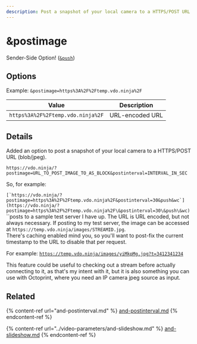 ```yaml
---
description: Post a snapshot of your local camera to a HTTPS/POST URL
---
```


# \&postimage

Sender-Side Option! ([`&push`](../../source-settings/push.md))

## Options

Example: `&postimage=https%3A%2F%2Ftemp.vdo.ninja%2F`

| Value                             | Description     |
| --------------------------------- | --------------- |
| `https%3A%2F%2Ftemp.vdo.ninja%2F` | URL-encoded URL |

## Details

Added an option to post a snapshot of your local camera to a HTTPS/POST URL (blob/jpeg).

`https://vdo.ninja/?postimage=URL_TO_POST_IMAGE_TO_AS_BLOCK&postinterval=INTERVAL_IN_SEC`

So, for example:

``[`https://vdo.ninja/?postimage=https%3A%2F%2Ftemp.vdo.ninja%2F&postinterval=30&push&wc`](https://vdo.ninja/?postimage=https%3A%2F%2Ftemp.vdo.ninja%2F\&postinterval=30\&push\&wc)``\
``posts to a sample test server I have up. The URL is URL encoded, but not always necessary. If posting to my test server, the image can be accessed at `https://temp.vdo.ninja/images/STREAMID.jpg`.\
There's caching enabled mind you, so you'll want to post-fix the current timestamp to the URL to disable that per request.

For example: [`https://temp.vdo.ninja/images/yiMkpMg.jpg?t=3412341234`](https://temp.vdo.ninja/images/yiMkpMg.jpg?t=3412341234)&#x20;

This feature could be useful to checking out a stream before actually connecting to it, as that's my intent with it, but it is also something you can use with Octoprint, where you need an IP camera jpeg source as input.

## Related

{% content-ref url="and-postinterval.md" %}
[and-postinterval.md](and-postinterval.md)
{% endcontent-ref %}

{% content-ref url="../video-parameters/and-slideshow.md" %}
[and-slideshow.md](../video-parameters/and-slideshow.md)
{% endcontent-ref %}
